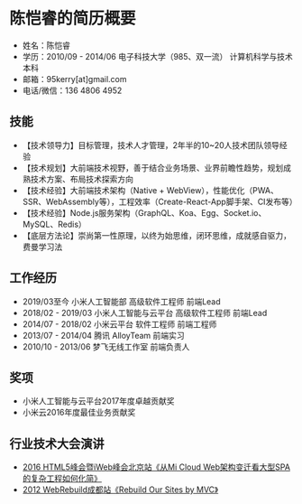# 陈恺睿的简历概要

* 姓名：陈恺睿
* 学历：2010/09 - 2014/06 电子科技大学（985、双一流） 计算机科学与技术 本科
* 邮箱：95kerry[at]gmail.com
* 电话/微信：136 4806 4952

## 技能

* 【技术领导力】目标管理，技术人才管理，2年半的10~20人技术团队领导经验
* 【技术规划】大前端技术视野，善于结合业务场景、业界前瞻性趋势，规划成熟技术方案、布局技术探索方向
* 【技术经验】大前端技术架构（Native + WebView），性能优化（PWA、SSR、WebAssembly等），工程效率（Create-React-App脚手架、CI发布等）
* 【技术经验】Node.js服务架构（GraphQL、Koa、Egg、Socket.io、MySQL、Redis）
* 【底层方法论】崇尚第一性原理，以终为始思维，闭环思维，成就感自驱力，费曼学习法

## 工作经历

* 2019/03至今 小米人工智能部 高级软件工程师 前端Lead
* 2018/02 - 2019/03 小米人工智能与云平台 高级软件工程师 前端Lead
* 2014/07 - 2018/02 小米云平台 软件工程师 前端工程师
* 2013/07 - 2014/04 腾讯 AlloyTeam 前端实习
* 2010/10 - 2013/06 梦飞无线工作室 前端负责人

## 奖项

* 小米人工智能与云平台2017年度卓越贡献奖
* 小米云2016年度最佳业务贡献奖

## 行业技术大会演讲

* [2016 HTML5峰会暨iWeb峰会北京站《从Mi Cloud Web架构变迁看大型SPA的复杂工程如何化简》](https://www.huodongxing.com/event/3344394413500)
* [2012 WebRebuild成都站《Rebuild Our Sites by MVC》](http://webrebuild.org/2012/chengdu/)
